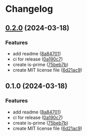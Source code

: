 # Changelog

## [0.2.0](https://github.com/izyuumi/primality/compare/v0.1.0...v0.2.0) (2024-03-18)


### Features

* add readme ([8a84701](https://github.com/izyuumi/primality/commit/8a8470109a1e39f2aa52af86723479d6a3732f13))
* ci for release ([0a190c7](https://github.com/izyuumi/primality/commit/0a190c72a4f3588b3c65ccbc67015234a6f04073))
* create is-prime ([75beb7b](https://github.com/izyuumi/primality/commit/75beb7b4e3714d7c2ae9b85f84d988f48afd2e61))
* create MIT license file ([6d21ac9](https://github.com/izyuumi/primality/commit/6d21ac92c068e8e7c6fd353bd3727e87267143b5))

## 0.1.0 (2024-03-18)


### Features

* add readme ([8a84701](https://github.com/izyuumi/primality/commit/8a8470109a1e39f2aa52af86723479d6a3732f13))
* ci for release ([0a190c7](https://github.com/izyuumi/primality/commit/0a190c72a4f3588b3c65ccbc67015234a6f04073))
* create is-prime ([75beb7b](https://github.com/izyuumi/primality/commit/75beb7b4e3714d7c2ae9b85f84d988f48afd2e61))
* create MIT license file ([6d21ac9](https://github.com/izyuumi/primality/commit/6d21ac92c068e8e7c6fd353bd3727e87267143b5))
